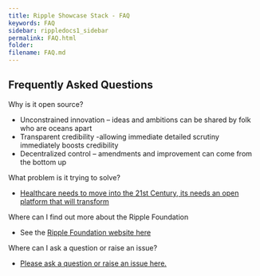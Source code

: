```yaml
---
title: Ripple Showcase Stack - FAQ
keywords: FAQ
sidebar: rippledocs1_sidebar
permalink: FAQ.html
folder: 
filename: FAQ.md
---
```





## Frequently Asked Questions

Why is it open source?
- Unconstrained innovation – ideas and ambitions can be shared by folk who are oceans apart
- Transparent credibility -allowing immediate detailed scrutiny immediately boosts credibility
- Decentralized control – amendments and improvement can come from the bottom up


What problem is it trying to solve?
 - [Healthcare needs to move into the 21st Century, its needs an open platform that will transform](https://frectal.com/2014/06/30/21stc-healthcare-open-platform/)

Where can I find out more about the Ripple Foundation
- See the [Ripple Foundation website here](http://ripple.foundation/)

Where can I ask a question or raise an issue?
- [Please ask a question or raise an issue here.](https://github.com/RippleOSI/Ripple-ShowcaseStack-Docs/issues) 
